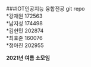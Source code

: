 ###IOT인공지능 융합전공 git repo   
*강재원 172563   
*남지성 174498   
*김현민 202874   
*최호준 160076   
*정아진 202955   



__2021년 여름 소모임__


